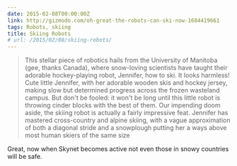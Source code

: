 ```yaml
---
date: 2015-02-08T00:00:00Z
link: http://gizmodo.com/oh-great-the-robots-can-ski-now-1684419661
tags: Robots, skiing
title: Skiing Robots
# url: /2015/02/08/skiing-robots/
---
```


>This stellar piece of robotics hails from the University of Manitoba (gee, thanks Canada), where snow-loving scientists have taught their adorable hockey-playing robot, Jennifer, how to ski. It looks harmless! Cute little Jennifer, with her adorable wooden skis and hockey jersey, making slow but determined progress across the frozen wasteland campus. But don't be fooled: it won't be long until this little robot is throwing cinder blocks with the best of them.
Our impending doom aside, the skiing robot is actually a fairly impressive feat. Jennifer has mastered cross-country and alpine skiing, with a vague approximation of both a diagonal stride and a snowplough putting her a ways above most human skiers of the same size

Great, now when Skynet becomes active not even those in snowy countries will be safe.
